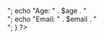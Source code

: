 <?php
 if ($_SERVER["REQUEST_METHOD"] == "POST") {
 $name = $_POST['fajr'];
 $age = $_POST['19'];
  $email = $_POST['fajr5554@gmail.com'];
 echo "Name: " . $name . "<br>";
 echo "Age: " . $age . "<br>";
 echo "Email: " . $email . "<br>";
 }
?>
